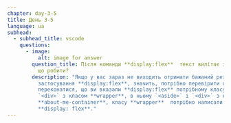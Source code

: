 ```yaml
---
chapter: day-3-5
title: День 3-5
language: ua
subhead:
  - subhead_title: vscode
    questions:
      - image:
          alt: image for answer
        question_title: Після команди **display:flex**  текст вилітає за межі документа,
          що робити?
        description: "Якщо у вас зараз не виходить отримати бажаний результат, після
          застосування **display:flex**, значить, потрібно перевірити обгортки і
          переконатися, що ви вказали **display:flex** потрібному класу. У нас є
          `<div>` з класом **wrapper**, в ньому `<aside>` і `<div>` з класом
          **about-me-container**, класу **wrapper**  потрібно написати
          **display: flex**."
---
```

